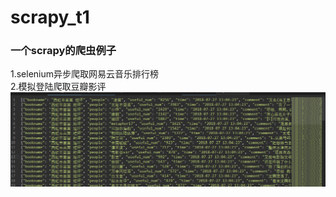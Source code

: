 # scrapy_t1
### 一个scrapy的爬虫例子<br>
1.selenium异步爬取网易云音乐排行榜<br>
2.模拟登陆爬取豆瓣影评<br>
![头像](https://github.com/jenifly/scrapy_t1/blob/master/pic/001.png)
